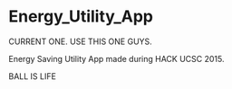 # Energy_Utility_App

CURRENT ONE. USE THIS ONE GUYS. 

Energy Saving Utility App made during HACK UCSC 2015.

BALL IS LIFE
